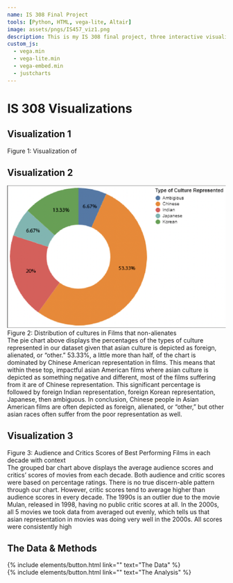 ```yaml
---
name: IS 308 Final Project
tools: [Python, HTML, vega-lite, Altair]
image: assets/pngs/IS457_viz1.png
description: This is my IS 308 final project, three interactive visualizations gauging how various film franchises respond to the Bechdel Test across the years.
custom_js:
  - vega.min
  - vega-lite.min
  - vega-embed.min
  - justcharts
---
```



# IS 308 Visualizations 

## Visualization 1

<vegachart schema-url="{{ site.baseurl }}/assets/json/IS308-fin-v1.json" style="width: 100%"></vegachart>
Figure 1: Visualization of 

## Visualization 2
![image tooltip here](/assets/pngs/IS308_viz2.png)
Figure 2: Distribution of cultures in Films that non-alienates         
The pie chart above displays the percentages of the types of culture represented in our dataset given that asian culture is depicted as foreign, alienated, or “other.” 53.33%, a little more than half, of the chart is dominated by Chinese American representation in films. This means that within these top, impactful asian American films where asian culture is depicted as something negative and different, most of the films suffering from it are of Chinese representation. This significant percentage is followed by foreign Indian representation, foreign Korean representation, Japanese, then ambiguous. In conclusion, Chinese people in Asian American films are often depicted as foreign, alienated, or “other,” but other asian races often suffer from the poor representation as well.

## Visualization 3
<vegachart schema-url="{{ site.baseurl }}/assets/json/IS308-fin-v3.json" style="width: 100%"></vegachart>
Figure 3: Audience and Critics Scores of Best Performing Films in each decade with context         
The grouped bar chart above displays the average audience scores and critics’ scores of movies from each decade. Both audience and critic scores were based on percentage ratings. There is no true discern-able pattern through our chart. However, critic scores tend to average higher than audience scores in every decade. The 1990s is an outlier due to the movie Mulan, released in 1998, having no public critic scores at all. In the 2000s, all 5 movies we took data from averaged out evenly, which tells us that asian representation in movies was doing very well in the 2000s. All scores were consistently high
## The Data & Methods

<!-- these are written in a combo of html and liquid --> 

<div class="left">
{% include elements/button.html link="" text="The Data" %}
</div>

<div class="right">
{% include elements/button.html link="" text="The Analysis" %}
</div>

